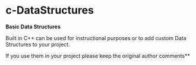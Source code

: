 # c-DataStructures

**Basic Data Structures**

Built in C++ can be used for instructional purposes or to add custom Data Structures to your project.

If you use them in your project please keep the original author comments**
